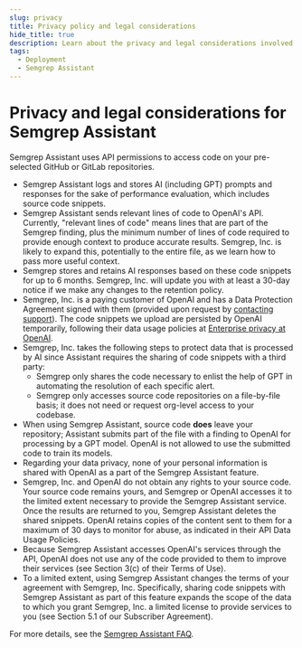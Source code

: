 ```yaml
---
slug: privacy
title: Privacy policy and legal considerations
hide_title: true
description: Learn about the privacy and legal considerations involved when using Semgrep Assistant.
tags:
  - Deployment
  - Semgrep Assistant
---
```


# Privacy and legal considerations for Semgrep Assistant

Semgrep Assistant uses API permissions to access code on your pre-selected GitHub or GitLab repositories.

* Semgrep Assistant logs and stores AI (including GPT) prompts and responses for the sake of performance evaluation, which includes source code snippets.
* Semgrep Assistant sends relevant lines of code to OpenAI's API. Currently, "relevant lines of code" means lines that are part of the Semgrep finding, plus the minimum number of lines of code required to provide enough context to produce accurate results. Semgrep, Inc. is likely to expand this, potentially to the entire file, as we learn how to pass more useful context.
* Semgrep stores and retains AI responses based on these code snippets for up to 6 months. Semgrep, Inc. will update you with at least a 30-day notice if we make any changes to the retention policy.<!-- markdown-link-check-disable -->
* Semgrep, Inc. is a paying customer of OpenAI and has a Data Protection Agreement signed with them (provided upon request by [contacting support](/docs/support)). The code snippets we upload are persisted by OpenAI temporarily, following their data usage policies at [Enterprise privacy at OpenAI](https://openai.com/enterprise-privacy).<!-- markdown-link-check-enable -->
* Semgrep, Inc. takes the following steps to protect data that is processed by AI since Assistant requires the sharing of code snippets with a third party:
  * Semgrep only shares the code necessary to enlist the help of GPT in automating the resolution of each specific alert.
  * Semgrep only accesses source code repositories on a file-by-file basis; it does not need or request org-level access to your codebase.
* When using Semgrep Assistant, source code **does** leave your repository; Assistant submits part of the file with a finding to OpenAI for processing by a GPT model. OpenAI is not allowed to use the submitted code to train its models.
* Regarding your data privacy, none of your personal information is shared with OpenAI as a part of the Semgrep Assistant feature.
* Semgrep, Inc. and OpenAI do not obtain any rights to your source code. Your source code remains yours, and Semgrep or OpenAI accesses it to the limited extent necessary to provide the Semgrep Assistant service. Once the results are returned to you, Semgrep Assistant deletes the shared snippets. OpenAI retains copies of the content sent to them for a maximum of 30 days to monitor for abuse, as indicated in their API Data Usage Policies.
* Because Semgrep Assistant accesses OpenAI's services through the API, OpenAI does not use any of the code provided to them to improve their services (see Section 3(c) of their Terms of Use).
* To a limited extent, using Semgrep Assistant changes the terms of your agreement with Semgrep, Inc. Specifically, sharing code snippets with Semgrep Assistant as part of this feature expands the scope of the data to which you grant Semgrep, Inc. a limited license to provide services to you (see Section 5.1 of our Subscriber Agreement).

For more details, see the [Semgrep Assistant FAQ](https://get.semgrep.dev/assistant).
